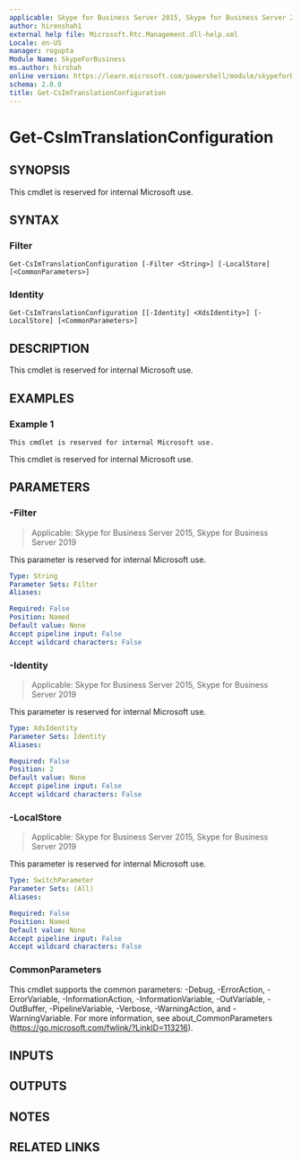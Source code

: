 ```yaml
---
applicable: Skype for Business Server 2015, Skype for Business Server 2019
author: hirenshah1
external help file: Microsoft.Rtc.Management.dll-help.xml
Locale: en-US
manager: rogupta
Module Name: SkypeForBusiness
ms.author: hirshah
online version: https://learn.microsoft.com/powershell/module/skypeforbusiness/get-csimtranslationconfiguration
schema: 2.0.0
title: Get-CsImTranslationConfiguration
---
```


# Get-CsImTranslationConfiguration

## SYNOPSIS
This cmdlet is reserved for internal Microsoft use.

## SYNTAX

### Filter
```
Get-CsImTranslationConfiguration [-Filter <String>] [-LocalStore] [<CommonParameters>]
```

### Identity
```
Get-CsImTranslationConfiguration [[-Identity] <XdsIdentity>] [-LocalStore] [<CommonParameters>]
```

## DESCRIPTION
This cmdlet is reserved for internal Microsoft use.

## EXAMPLES

### Example 1
```
This cmdlet is reserved for internal Microsoft use.
```

This cmdlet is reserved for internal Microsoft use.


## PARAMETERS

### -Filter

> Applicable: Skype for Business Server 2015, Skype for Business Server 2019

This parameter is reserved for internal Microsoft use.

```yaml
Type: String
Parameter Sets: Filter
Aliases:

Required: False
Position: Named
Default value: None
Accept pipeline input: False
Accept wildcard characters: False
```

### -Identity

> Applicable: Skype for Business Server 2015, Skype for Business Server 2019

This parameter is reserved for internal Microsoft use.

```yaml
Type: XdsIdentity
Parameter Sets: Identity
Aliases:

Required: False
Position: 2
Default value: None
Accept pipeline input: False
Accept wildcard characters: False
```

### -LocalStore

> Applicable: Skype for Business Server 2015, Skype for Business Server 2019

This parameter is reserved for internal Microsoft use.

```yaml
Type: SwitchParameter
Parameter Sets: (All)
Aliases:

Required: False
Position: Named
Default value: None
Accept pipeline input: False
Accept wildcard characters: False
```

### CommonParameters
This cmdlet supports the common parameters: -Debug, -ErrorAction, -ErrorVariable, -InformationAction, -InformationVariable, -OutVariable, -OutBuffer, -PipelineVariable, -Verbose, -WarningAction, and -WarningVariable. For more information, see about_CommonParameters (https://go.microsoft.com/fwlink/?LinkID=113216).

## INPUTS

## OUTPUTS

## NOTES

## RELATED LINKS
